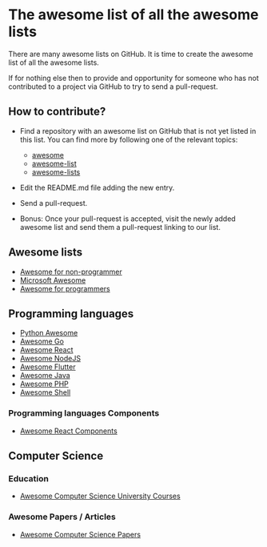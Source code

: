 # The awesome list of all the awesome lists

There are many awesome lists on GitHub. It is time to create the awesome list of all the awesome lists.

If for nothing else then to provide and opportunity for someone who has not contributed to a project via GitHub to try to send a pull-request.

## How to contribute?

* Find a repository with an awesome list on GitHub that is not yet listed in this list. You can find more by following one of the relevant topics:
    * [awesome](https://github.com/topics/awesome)
    * [awesome-list](https://github.com/topics/awesome-list)
    * [awesome-lists](https://github.com/topics/awesome-lists)
* Edit the README.md file adding the new entry.
* Send a pull-request.
  
* Bonus: Once your pull-request is accepted, visit the newly added awesome list and send them a pull-request linking to our list.

## Awesome lists

* [Awesome for non-programmer](https://github.com/szabgab/awesome-for-non-programmers)
* [Microsoft Awesome](https://github.com/Awesome-Windows/Awesome)
* [Awesome for programmers](https://github.com/trimstray/the-book-of-secret-knowledge)

## Programming languages

* [Python Awesome](https://github.com/vinta/awesome-python)
* [Awesome Go](https://github.com/avelino/awesome-go)
* [Awesome React](https://github.com/enaqx/awesome-react)
* [Awesome NodeJS](https://github.com/sindresorhus/awesome-nodejs)
* [Awesome Flutter](https://github.com/Solido/awesome-flutter)
* [Awesome Java](https://github.com/akullpp/awesome-java)
* [Awesome PHP](https://github.com/ziadoz/awesome-php)
* [Awesome Shell](https://github.com/alebcay/awesome-shell)

### Programming languages Components
* [Awesome React Components](https://github.com/brillout/awesome-react-components)

## Computer Science

### Education
* [Awesome Computer Science University Courses](https://github.com/prakhar1989/awesome-courses)
  
### Awesome Papers / Articles
* [Awesome Computer Science Papers](https://github.com/papers-we-love/papers-we-love)
